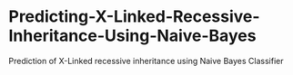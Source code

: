 # Predicting-X-Linked-Recessive-Inheritance-Using-Naive-Bayes
 Prediction of X-Linked recessive inheritance using Naive Bayes Classifier
